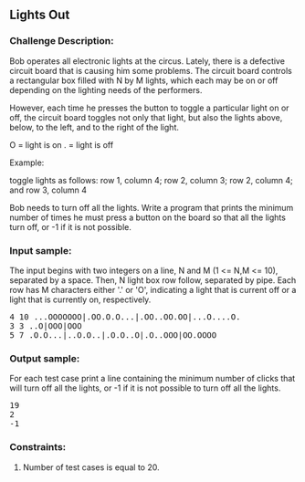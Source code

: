 <h2>Lights Out</h2>

<h3>Challenge Description:</h3>

<p>
    Bob operates all electronic lights at the circus. Lately, there is a defective circuit board that is causing him
    some problems. The circuit board controls a rectangular box filled with N by M lights, which each may be on or off
    depending on the lighting needs of the performers.
</p>
<p>
    However, each time he presses the button to toggle a particular
    light on or off, the circuit board toggles not only that light, but also the lights above, below, to the left,
    and to the right of the light.
</p>

<p>
    O = light is on
    . = light is off
</p>
<p>
    Example:
</p>

<p>
    toggle lights as follows: row 1, column 4; row 2, column 3; row 2, column 4; and row 3, column 4
</p>

<p>
Bob needs to turn off all the lights. Write a program that prints the
minimum number of times he must press a button on the board so that
all the lights turn off, or -1 if it is not possible.
</p>

<h3>Input sample:</h3>

<p>
    The input begins with two integers on a line, N and M (1 &lt;= N,M &lt;= 10), separated by a space. Then, N light box row
    follow, separated by pipe. Each row has M characters either &apos;.&apos; or &apos;O&apos;, indicating a light that is current off
    or a light that is currently on, respectively.
</p>

<pre class="description-input-output">4 10 ...OOOOOOO|.OO.O.O...|.OO..OO.OO|...O....O.
3 3 ..O|OOO|OOO
5 7 .O.O...|..O.O..|.O.O..O|.O..OOO|OO.OOOO</pre>

<h3>Output sample:</h3>

<p>
    For each test case print a line containing the minimum number of clicks that will turn off all the lights,
    or -1 if it is not possible to turn off all the lights.
</p>

<pre class="description-input-output">19
2
-1</pre>

<h3>Constraints:</h3>
<ol>
<li>Number of test cases is equal to 20.</li>
</ol>